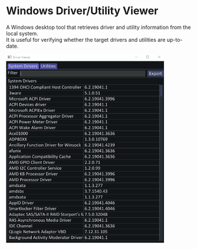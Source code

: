 # Windows Driver/Utility Viewer
A Windows desktop tool that retrieves driver and utility information from the local system. <br>
It is useful for verifying whether the target drivers and utilities are up-to-date.

<img src="/preview/preview.gif" width="428px" height="511px"></img>
